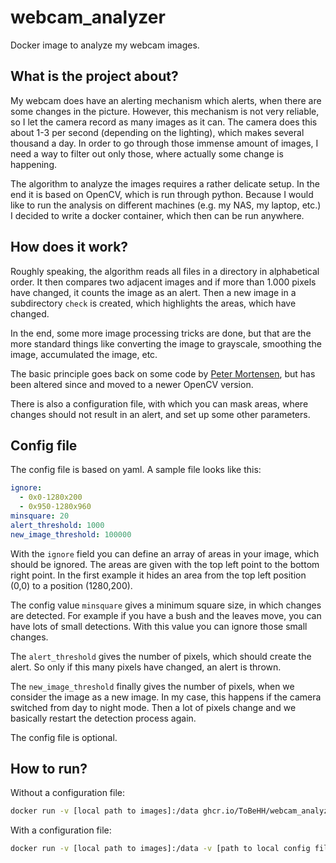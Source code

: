 # webcam_analyzer
Docker image to analyze my webcam images.

## What is the project about?
My webcam does have an alerting mechanism which alerts, when there are some changes in the picture. However,
this mechanism is not very reliable, so I let the camera record as many images as it can. The camera does this 
about 1-3 per second (depending on the lighting), which makes several thousand a day. In order to go through
those immense amount of images, I need a way to filter out only those, where actually some change is happening.

The algorithm to analyze the images requires a rather delicate setup. In the end it is based on OpenCV, which is
run through python. Because I would like to run the analysis on different machines (e.g. my NAS, my laptop, etc.)
I decided to write a docker container, which then can be run anywhere.

## How does it work?
Roughly speaking, the algorithm reads all files in a directory in alphabetical order. It then compares two adjacent
images and if more than 1.000 pixels have changed, it counts the image as an alert. Then a new image in a subdirectory
`check` is created, which highlights the areas, which have changed.

In the end, some more image processing tricks are done, but that are the more standard things like converting the image
to grayscale, smoothing the image, accumulated the image, etc.

The basic principle goes back on some code by [Peter Mortensen](http://stackoverflow.com/questions/3374828/how-do-i-track-motion-using-opencv-in-python),
but has been altered since and moved to a newer OpenCV version.

There is also a configuration file, with which you can mask areas, where changes should not result in an alert, and 
set up some other parameters.

## Config file

The config file is based on yaml. A sample file looks like this:

```yaml
ignore:
  - 0x0-1280x200
  - 0x950-1280x960
minsquare: 20
alert_threshold: 1000
new_image_threshold: 100000
```

With the `ignore` field you can define an array of areas in your image, which should be ignored. The areas are given
with the top left point to the bottom right point. In the first example it hides an area from the top left position (0,0)
to a position (1280,200).

The config value `minsquare` gives a minimum square size, in which changes are detected. For example if you have a bush and
the leaves move, you can have lots of small detections. With this value you can ignore those small changes.

The `alert_threshold` gives the number of pixels, which should create the alert. So only if this many pixels have
changed, an alert is thrown.

The `new_image_threshold` finally gives the number of pixels, when we consider the image as a new image. In my case,
this happens if the camera switched from day to night mode. Then a lot of pixels change and we basically restart
the detection process again.

The config file is optional.


## How to run?
Without a configuration file:
```bash
docker run -v [local path to images]:/data ghcr.io/ToBeHH/webcam_analyze
```

With a configuration file:
```bash
docker run -v [local path to images]:/data -v [path to local config file]:/app/config.yml ghcr.io/ToBeHH/webcam_analyze
```

